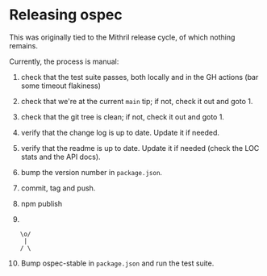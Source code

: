 # Releasing ospec

This was originally tied to the Mithril release cycle, of which nothing remains.

Currently, the process is manual:

1. check that the test suite passes, both locally and in the GH actions (bar some timeout flakiness)
2. check that we're at the current `main` tip; if not, check it out and goto 1.
3. check that the git tree is clean; if not, check it out and goto 1.
4. verify that the change log is up to date. Update it if needed.
5. verify that the readme is up to date. Update it if needed (check the LOC stats and the API docs).
6. bump the version number in `package.json`.
7. commit, tag and push.
8. npm publish

9. 
``` 
   \o/
    |
   / \
```

10. Bump ospec-stable in `package.json` and run the test suite.